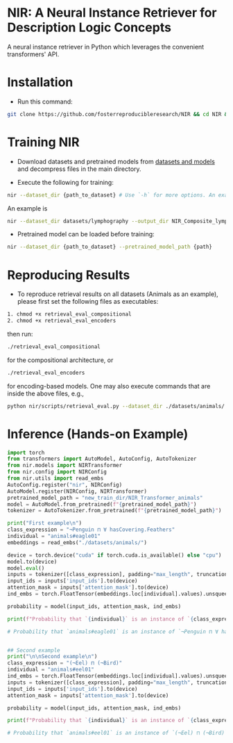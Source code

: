 # NIR: A Neural Instance Retriever for Description Logic Concepts
A neural instance retriever in Python which leverages the convenient transformers' API.

# Installation

- Run this command: 
```bash
git clone https://github.com/fosterreproducibleresearch/NIR && cd NIR && conda create -n nir python=3.12.9 --y && conda activate nir && pip install -e .
```

# Training NIR

- Download datasets and pretrained models from [datasets and models](https://figshare.com/s/0a144cb1ce88cfa046a3) and decompress files in the main directory.

- Execute the following for training:

```bash
nir --dataset_dir {path_to_dataset} # Use `-h` for more options. An example path is --dataset_dir ./datasets/animals
```

An example is

```bash
nir --dataset_dir datasets/lymphography --output_dir NIR_Composite_lymph --num_example 50 --epochs 400 --model composite --pma_model_path pma_pretrained/PMA_lymph/model.pt --use_pma True --batch_size 256 --num_workers 0
```

- Pretrained model can be loaded before training:
```bash
nir --dataset_dir {path_to_dataset} --pretrained_model_path {path}
```

# Reproducing Results

- To reproduce retrieval results on all datasets (Animals as an example), please first set the following files as executables:
```bash
1. chmod +x retrieval_eval_compositional
2. chmod +x retrieval_eval_encoders
```
then run:

```bash
./retrieval_eval_compositional
```
for the compositional architecture, or

```bash
./retrieval_eval_encoders
```
for encoding-based models.
One may also execute commands that are inside the above files, e.g.,
```bash
python nir/scripts/retrieval_eval.py --dataset_dir ./datasets/animals/ --model Transformer --output_dir Results/NIR_Transformer_Eval_animals --pretrained_model_path nir_pretrained_models/NIR_Transformer_animals/
```


# Inference (Hands-on Example)


```python
import torch
from transformers import AutoModel, AutoConfig, AutoTokenizer
from nir.models import NIRTransformer
from nir.config import NIRConfig
from nir.utils import read_embs
AutoConfig.register("nir", NIRConfig)
AutoModel.register(NIRConfig, NIRTransformer)
pretrained_model_path = "new_train_dir/NIR_Transformer_animals"
model = AutoModel.from_pretrained(f"{pretrained_model_path}")
tokenizer = AutoTokenizer.from_pretrained(f"{pretrained_model_path}")

print("First example\n")
class_expression = "¬Penguin ⊓ ∀ hasCovering.Feathers"
individual = "animals#eagle01"
embeddings = read_embs("./datasets/animals/")

device = torch.device("cuda" if torch.cuda.is_available() else "cpu")
model.to(device)
model.eval()
inputs = tokenizer([class_expression], padding="max_length", truncation=True, max_length=model.max_length, return_tensors='pt')
input_ids = inputs['input_ids'].to(device)
attention_mask = inputs['attention_mask'].to(device)
ind_embs = torch.FloatTensor(embeddings.loc[individual].values).unsqueeze(0).to(device)

probability = model(input_ids, attention_mask, ind_embs)

print(f"Probability that `{individual}` is an instance of `{class_expression}` is {probability}")

# Probability that `animals#eagle01` is an instance of `¬Penguin ⊓ ∀ hasCovering.Feathers` is 0.9999998807907104


## Second example
print("\n\nSecond example\n")
class_expression = "(¬Eel) ⊓ (¬Bird)"
individual = "animals#eel01"
ind_embs = torch.FloatTensor(embeddings.loc[individual].values).unsqueeze(0).to(device)
inputs = tokenizer([class_expression], padding="max_length", truncation=True, max_length=model.max_length, return_tensors='pt')
input_ids = inputs['input_ids'].to(device)
attention_mask = inputs['attention_mask'].to(device)

probability = model(input_ids, attention_mask, ind_embs)

print(f"Probability that `{individual}` is an instance of `{class_expression}` is {probability}")

# Probability that `animals#eel01` is an instance of `(¬Eel) ⊓ (¬Bird)` is 9.744724138727179e-07
```
